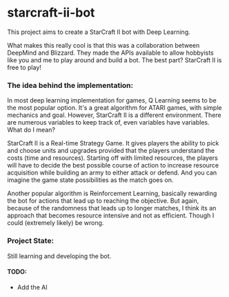 # starcraft-ii-bot
This project aims to create a StarCraft II bot with Deep Learning. 

What makes this really cool is that this was a collaboration between DeepMind and Blizzard. They made the APIs available to allow hobbyists like you and me to play around and build a bot.
The best part? StarCraft II is free to play!

### The idea behind the implementation:
In most deep learning implementation for games, Q Learning seems to be the most popular option. It's a great algorithm for ATARI games, with simple mechanics and goal. However, StarCraft II is a different environment. There are numerous variables to keep track of, even variables have variables. What do I mean?

StarCraft II is a Real-time Strategy Game. It gives players the ability to pick and choose units and upgrades provided that the players understand the costs (time and resources). Starting off with limited resources, the players will have to decide the best possible course of action to increase resource acquisition while building an army to either attack or defend. And you can imagine the game state possibilities as the match goes on. 

Another popular algorithm is Reinforcement Learning, basically rewarding the bot for actions that lead up to reaching the objective. But again, because of the randomness that leads up to longer matches, I think its an approach that becomes resource intensive and not as efficient. Though I could (extremely likely) be wrong.


### Project State:
Still learning and developing the bot. 

#### TODO:
* Add the AI
